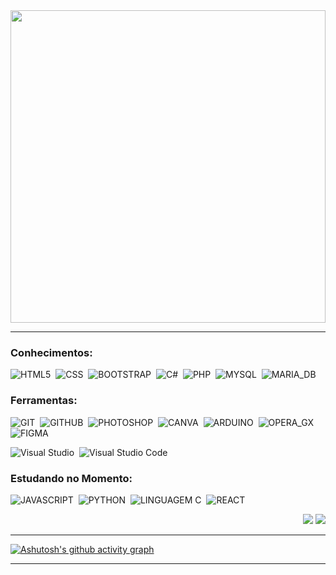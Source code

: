 <div align="center">    
  <img width="100%" height="500px" src="https://github.com/user-attachments/assets/d158b3a9-a60f-4114-8f10-92e0eb19d543" />
</div>

***

### Conhecimentos:

![HTML5](https://img.shields.io/badge/HTML5-321435?style=for-the-badge&logo=html5&logoColor=orange)&nbsp;
![CSS](https://img.shields.io/badge/CSS3-321435?style=for-the-badge&logo=css3&logoColor=skyblue)&nbsp;
![BOOTSTRAP](https://img.shields.io/badge/BOOTSTRAP-321435?style=for-the-badge&logo=bootstrap&logoColor=purple)&nbsp;
![C#](https://img.shields.io/badge/C%23-321435?style=for-the-badge&logo=c-sharp&logoColor=darkgreen)&nbsp;
![PHP](https://img.shields.io/badge/PHP-321435?style=for-the-badge&logo=php&logoColor=9a77e6)&nbsp;
![MYSQL](https://img.shields.io/badge/MYSQL-321435?style=for-the-badge&logo=mysql&logoColor=white)&nbsp;
![MARIA_DB](https://img.shields.io/badge/MARIA_DB-321435?style=for-the-badge&logo=mariadb&logoColor=white)&nbsp;


### Ferramentas:

![GIT](https://img.shields.io/badge/GIT-321435?style=for-the-badge&logo=git&logoColor=orange)&nbsp;
![GITHUB](https://img.shields.io/badge/GITHUB-321435?style=for-the-badge&logo=github&logoColor=white)&nbsp;
![PHOTOSHOP](https://img.shields.io/badge/PHOTOSHOP-321435?style=for-the-badge&logo=Adobe%20Photoshop&logoColor=blue)&nbsp;
![CANVA](https://img.shields.io/badge/CANVA-321435.svg?&style=for-the-badge&logo=Canva&logoColor=cyan)&nbsp;
![ARDUINO](https://img.shields.io/badge/ARDUINO-321435?style=for-the-badge&logo=arduino&logoColor=green)&nbsp;
![OPERA_GX](https://img.shields.io/badge/OPERA_GX-321435?style=for-the-badge&logo=Opera&logoColor=red)&nbsp;
![FIGMA](https://img.shields.io/badge/FIGMA-321435?style=for-the-badge&logo=figma&logoColor=orange)&nbsp;


![Visual Studio](https://img.shields.io/badge/-Visual%20Studio-321435?style=for-the-badge&logo=visual-studio&logoColor=C8A2C8&labelColor=0D1117)&nbsp;
![Visual Studio Code](https://img.shields.io/badge/-Visual%20Studio%20Code-321435?style=for-the-badge&logo=visual-studio&logoColor=1E90FF&labelColor=0D1117)&nbsp;

### Estudando no Momento:

![JAVASCRIPT](https://img.shields.io/badge/JAVASCRIPT-321435?style=for-the-badge&logo=JAVASCRIPT&logoColor=YELLOW)&nbsp;
![PYTHON](https://img.shields.io/badge/Python-321435?style=for-the-badge&logo=python&logoColor=yellow)&nbsp;
![LINGUAGEM C](https://img.shields.io/badge/LINGUAGEM_C-321435?style=for-the-badge&logo=c&logoColor=blue)&nbsp;
![REACT](https://img.shields.io/badge/REACT-321435?style=for-the-badge&logo=REACT&logoColor=61DAFB)&nbsp;

<div align="end">
  <a href="https://buildsburguer.paulowh.com" target="_blank"><img src="https://img.shields.io/badge/-🍔 Build's burguer-703900?style=for-the-badge&logo=&logoColor=white" target="_blank"></a>
  <a href="https://www.linkedin.com/in/guilherme-de-lima-maia/" target="_blank"><img src="https://img.shields.io/badge/-LinkedIn-%230077B5?style=for-the-badge&logo=linkedin&logoColor=white" target="_blank"></a>
</div>

***

[![Ashutosh's github activity graph](https://github-readme-activity-graph.vercel.app/graph?username=Guilhlm&bg_color=000000&color=670B71&line=3D0843&point=fff&area=true&hide_border=true)](https://github.com/ashutosh00710/github-readme-activity-graph)

*** 
